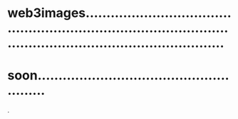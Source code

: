 # web3images............................................................................................................................................
# soon.......................................................
.
